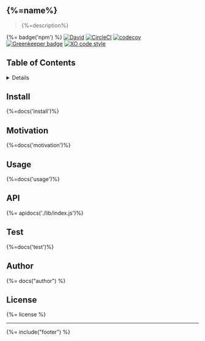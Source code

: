 ## {%=name%}
> {%=description%}

{%= badge('npm') %}
[![David](https://img.shields.io/david/stefanwalther/mongoose-connection-promise.svg)](https://github.com/stefanwalther/mongoose-connection-promise)
[![CircleCI](https://img.shields.io/circleci/project/github/stefanwalther/mongoose-connection-promise.svg)](https://circleci.com/gh/stefanwalther/mongoose-connection-promise/tree/master)
[![codecov](https://codecov.io/gh/stefanwalther/mongoose-connection-promise/branch/master/graph/badge.svg)](https://codecov.io/gh/stefanwalther/mongoose-connection-promise)
[![Greenkeeper badge](https://badges.greenkeeper.io/stefanwalther/mongoose-connection-promise.svg)](https://greenkeeper.io/)
[![XO code style](https://img.shields.io/badge/code_style-XO--space-5ed9c7.svg)](https://github.com/sindresorhus/eslint-config-xo-space)

## Table of Contents
<details>  
  
<!-- toc -->
  
</details>

## Install
{%=docs('install')%}

## Motivation
{%=docs('motivation')%}

## Usage
{%=docs('usage')%}

## API
{%= apidocs('./lib/index.js')%}

## Test
{%=docs('test')%}

## Author
{%= docs("author") %}

## License
{%= license %}

***

{%= include("footer") %}
